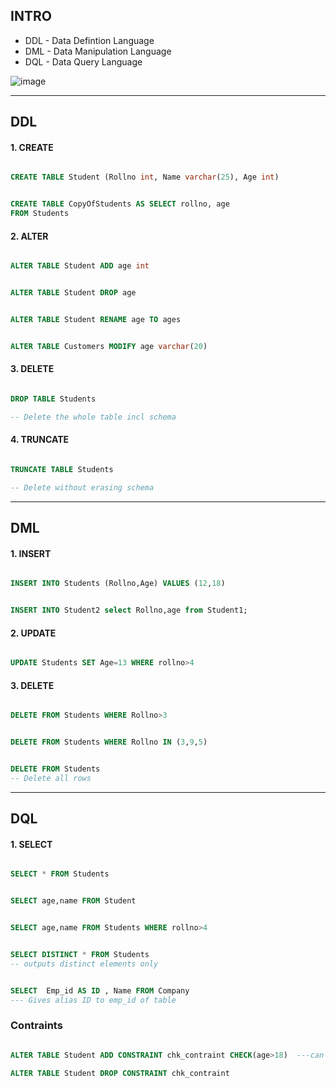 
## INTRO

- DDL - Data Defintion Language
- DML - Data Manipulation Language
- DQL - Data Query Language

![image](https://github.com/aswinbennyofficial/Student-Mark-Management/assets/110408942/59050db7-7ce7-449a-b041-15d7a402d190)


--- 

## DDL

#### 1. CREATE
```SQL

CREATE TABLE Student (Rollno int, Name varchar(25), Age int)

```

```SQL

CREATE TABLE CopyOfStudents AS SELECT rollno, age
FROM Students

```


#### 2. ALTER
```SQL

ALTER TABLE Student ADD age int

```

```SQL

ALTER TABLE Student DROP age

```

```SQL

ALTER TABLE Student RENAME age TO ages

```

```SQL

ALTER TABLE Customers MODIFY age varchar(20)

```


#### 3. DELETE
```SQL

DROP TABLE Students

-- Delete the whole table incl schema
```


#### 4. TRUNCATE 
```SQL

TRUNCATE TABLE Students

-- Delete without erasing schema
```


---

## DML

#### 1. INSERT
```SQL

INSERT INTO Students (Rollno,Age) VALUES (12,18)

```

```SQL

INSERT INTO Student2 select Rollno,age from Student1;

```


#### 2. UPDATE
```SQL

UPDATE Students SET Age=13 WHERE rollno>4

```

#### 3. DELETE
```SQL

DELETE FROM Students WHERE Rollno>3

```
```SQL

DELETE FROM Students WHERE Rollno IN (3,9,5)

```

```SQL

DELETE FROM Students
-- Delete all rows

```


---
## DQL

#### 1. SELECT
```SQL

SELECT * FROM Students

```

```SQL

SELECT age,name FROM Student

```

```SQL

SELECT age,name FROM Students WHERE rollno>4

```

```SQL

SELECT DISTINCT * FROM Students
-- outputs distinct elements only

```

```SQL

SELECT  Emp_id AS ID , Name FROM Company
--- Gives alias ID to emp_id of table

```


### Contraints
```sql

ALTER TABLE Student ADD CONSTRAINT chk_contraint CHECK(age>18)  ---can drop contraints also

ALTER TABLE Student DROP CONSTRAINT chk_contraint

```
